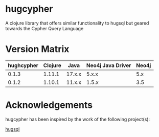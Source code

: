 # hugcypher
A clojure library that offers similar functionality to hugsql but geared towards the Cypher Query Language

# Version Matrix
| hughcypher | Clojure | Java   | Neo4j Java Driver | Neo4j |
|------------|---------|--------|-------------------|-------|
| 0.1.3      | 1.11.1  | 17.x.x | 5.x.x             | 5.x   |
| 0.1.2      | 1.10.1  | 11.x.x | 1.5.x             | 3.5   |

# Acknowledgements
hugcypher has been inspired by the work of the following project(s):

[hugsql](https://github.com/layerware/hugsql)

